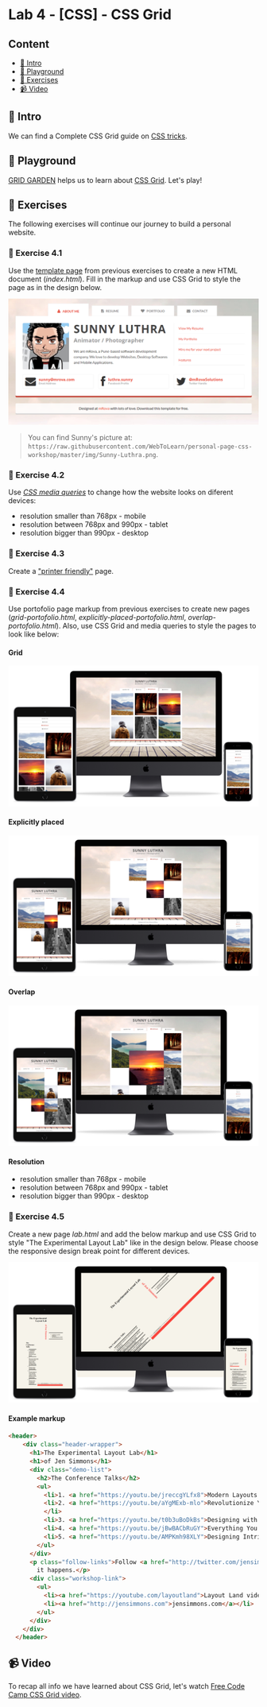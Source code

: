 # Lab 4 - [CSS] - CSS Grid

## Content

- [🦉 Intro](#-Intro)
- [🚀 Playground](#-Playground)
- [🎢 Exercises](#-Exercises)
- [📹 Video](#-Video)

## 🦉 Intro

We can find a Complete CSS Grid guide on [CSS tricks](https://css-tricks.com/snippets/css/complete-guide-grid/).

## 🚀 Playground

[GRID GARDEN](http://cssgridgarden.com/) helps us to learn about [CSS Grid](https://developer.mozilla.org/en-US/docs/Web/CSS/CSS_Grid_Layout). Let's play!

## 🎢 Exercises

The following exercises will continue our journey to build a personal website.

### 💪 Exercise 4.1

Use the [template page](lab-3-ro) from previous exercises to create a new HTML document (_index.html_). Fill in the markup and use CSS Grid to style the page as in the design below.

![Design website personal - about me](personal-website-about-me.png)

> You can find Sunny's picture at: `https://raw.githubusercontent.com/WebToLearn/personal-page-css-workshop/master/img/Sunny-Luthra.png`.

### 💪 Exercise 4.2

Use [_CSS media queries_](https://web.dev/responsive-web-design-basics/#media-queries) to change how the website looks on diferent devices:

- resolution smaller than 768px - mobile
- resolution between 768px and 990px - tablet
- resolution bigger than 990px - desktop

### 🎁 Exercise 4.3

Create a ["printer friendly"](https://www.sitepoint.com/css-printer-friendly-pages/) page.

### 🎁 Exercise 4.4

Use portofolio page markup from previous exercises to create new pages (_grid-portofolio.html_, _explicitly-placed-portofolio.html_, _overlap-portofolio.html_). Also, use CSS Grid and media queries to style the pages to look like below:

#### Grid

![Design website personal - portofolio](portofolio.png)

#### Explicitly placed

![Design website personal - portofolio explicitly-placed](explicitly-placed.png)

#### Overlap

![Design website personal - portofolio overlap](overlap.png)

#### Resolution

- resolution smaller than 768px - mobile
- resolution between 768px and 990px - tablet
- resolution bigger than 990px - desktop

### 🎁 Exercise 4.5

Create a new page _lab.html_ and add the below markup and use CSS Grid to style  "The Experimental Layout Lab" like in the design below. Please choose the responsive design break point for different devices.

![Lab](lab.png)

#### Example markup

```HTML
<header>
    <div class="header-wrapper">
      <h1>The Experimental Layout Lab</h1>
      <h1>of Jen Simmons</h1>
      <div class="demo-list">
        <h2>The Conference Talks</h2>
        <ul>
          <li>1. <a href="https://youtu.be/jreccgYLfx8">Modern Layouts: Getting Out of Our Ruts</a></li>
          <li>2. <a href="https://youtu.be/aYgMExb-mlo">Revolutionize Your Page: Real Art Direction on the Web</a>
          </li>
          <li>3. <a href="https://youtu.be/t0b3uBoDkBs">Designing with Grid</a></li>
          <li>4. <a href="https://youtu.be/jBwBACbRuGY">Everything You Know About Web Design Just Changed</a></li>
          <li>5. <a href="https://youtu.be/AMPKmh98XLY">Designing Intrinsic Layouts</a></li>
        </ul>
      </div>
      <p class="follow-links">Follow <a href="http://twitter.com/jensimmons">@jensimmons</a> on Twitter for more as
        it happens.</p>
      <div class="workshop-link">
        <ul>
          <li><a href="https://youtube.com/layoutland">Layout Land videos</a></li>
          <li><a href="http://jensimmons.com">jensimmons.com</a></li>
        </ul>
      </div>
    </div>
  </header>
```

## 📹 Video

To recap all info we have learned about CSS Grid, let's watch [Free Code Camp CSS Grid video](https://www.youtube.com/watch?v=t6CBKf8K_Ac).
